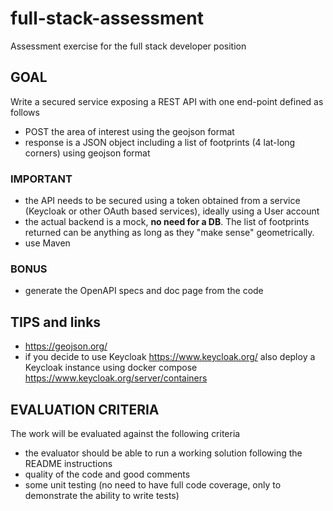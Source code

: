# full-stack-assessment
Assessment exercise for the full stack developer position

## GOAL

Write a secured service exposing a REST API with one end-point defined as follows
- POST the area of interest using the geojson format
- response is a JSON object including a list of footprints (4 lat-long corners) using geojson format

### IMPORTANT
- the API needs to be secured using a token obtained from a service (Keycloak or other OAuth based services), ideally using a User account
- the actual backend is a mock, **no need for a DB**. The list of footprints returned can be anything as long as they "make sense" geometrically.
- use Maven

### BONUS
- generate the OpenAPI specs and doc page from the code

## TIPS and links
- https://geojson.org/
- if you decide to use Keycloak https://www.keycloak.org/ also deploy a Keycloak instance using docker compose https://www.keycloak.org/server/containers


## EVALUATION CRITERIA
The work will be evaluated against the following criteria
- the evaluator should be able to run a working solution following the README instructions
- quality of the code and good comments
- some unit testing (no need to have full code coverage, only to demonstrate the ability to write tests)
